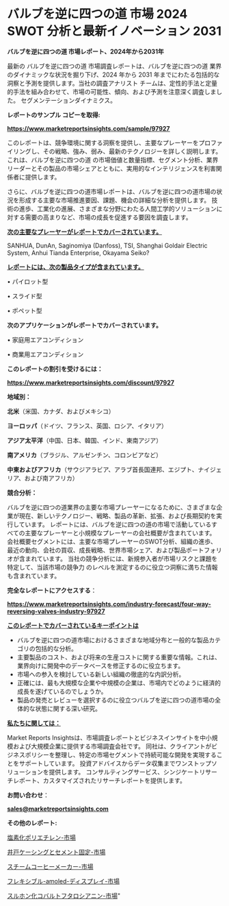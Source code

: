 # バルブを逆に四つの道 市場 2024 SWOT 分析と最新イノベーション 2031

<strong>バルブを逆に四つの道 市場レポート、2024年から2031年</strong>

最新の バルブを逆に四つの道 市場調査レポートは、バルブを逆に四つの道 業界のダイナミックな状況を掘り下げ、2024 年から 2031 年までにわたる包括的な洞察と予測を提供します。当社の調査アナリスト チームは、定性的手法と定量的手法を組み合わせて、市場の可能性、傾向、および予測を注意深く調査しました。 セグメンテーションダイナミクス。



<strong>レポートのサンプル コピーを取得:</strong> <a href=https://www.marketreportsinsights.com/sample/97927>

<strong><u>https://www.marketreportsinsights.com/sample/97927</u></strong></a>

このレポートは、競争環境に関する洞察を提供し、主要なプレーヤーをプロファイリングし、その戦略、強み、弱み、最新のテクノロジーを詳しく説明します。 これは、バルブを逆に四つの道 の市場価値と数量指標、セグメント分析、業界リーダーとその製品の市場シェアとともに、実用的なインテリジェンスを利害関係者に提供します。

さらに、バルブを逆に四つの道市場レポートは、バルブを逆に四つの道市場の状況を形成する主要な市場推進要因、課題、機会の詳細な分析を提供します。 技術の進歩、工業化の進展、さまざまな分野にわたる人間工学的ソリューションに対する需要の高まりなど、市場の成長を促進する要因を調査します。



<strong><u>次の主要なプレーヤーがレポートでカバーされています。</u></strong>

SANHUA, DunAn, Saginomiya (Danfoss), TSI, Shanghai Goldair Electric System, Anhui Tianda Enterprise, Okayama Seiko?



<strong><u><b>レポートには、次の製品タイプが含まれています。</b></u></strong>

• パイロット型

• スライド型

• ポペット型



<strong><b>次のアプリケーションがレポートでカバーされています。</b></strong>

• 家庭用エアコンディション

• 商業用エアコンディション



<strong><b>このレポートの割引を受けるには：</b></strong><a href=https://www.marketreportsinsights.com/discount/97927>

<strong><u>https://www.marketreportsinsights.com/discount/97927</u></strong></a>



<strong>地域別：</strong>



<strong>北米</strong>（米国、カナダ、およびメキシコ）



<strong>ヨーロッパ</strong>（ドイツ、フランス、英国、ロシア、イタリア）



<strong>アジア太平洋</strong>（中国、日本、韓国、インド、東南アジア）



<strong>南アメリカ</strong>（ブラジル、アルゼンチン、コロンビアなど）



<strong>中東およびアフリカ</strong>（サウジアラビア、アラブ首長国連邦、エジプト、ナイジェリア、および南アフリカ）



<strong>競合分析：</strong>

バルブを逆に四つの道業界の主要な市場プレーヤーになるために、さまざまな企業が現在、新しいテクノロジー、戦略、製品の革新、拡張、および長期契約を実行しています。 レポートには、バルブを逆に四つの道の市場で活動しているすべての主要なプレーヤーと小規模なプレーヤーの会社概要が含まれています。 会社概要セグメントには、主要な市場プレーヤーのSWOT分析、組織の進歩、最近の動向、会社の買収、成長戦略、世界市場シェア、および製品ポートフォリオが含まれています。 当社の競争分析には、新規参入者が市場リスクと課題を特定して、当該市場の競争力 のレベルを測定するのに役立つ洞察に満ちた情報も含まれています。



<strong>完全なレポートにアクセスする</strong>：

<a href=https://www.marketreportsinsights.com/industry-forecast/four-way-reversing-valves-industry-97927>

<strong><u>https://www.marketreportsinsights.com/industry-forecast/four-way-reversing-valves-industry-97927</u></strong></a>



<strong><u><b>このレポートでカバーされているキーポイントは</b></u></strong>
<ul>
  <li>バルブを逆に四つの道市場におけるさまざまな地域分布と一般的な製品カテゴリの包括的な分析。</li>
  <li>主要製品のコスト、および将来の生産コストに関する重要な情報。これは、業界向けに開発中のデータベースを修正するのに役立ちます。</li>
  <li>市場への参入を検討している新しい組織の徹底的な内訳分析。</li>
  <li>正確には、最も大規模な企業や中規模の企業は、市場内でどのように経済的成長を遂げているのでしょうか。</li>
  <li>製品の発売とレビューを選択するのに役立つバルブを逆に四つの道市場の全体的な状態に関する深い研究。</li>
</ul>


<strong><u><b>私たちに関しては：</b></u></strong>

Market Reports Insightsは、市場調査レポートとビジネスインサイトを中小規模および大規模企業に提供する市場調査会社です。 同社は、クライアントがビジネスポリシーを整理し、特定の市場セグメントで持続可能な開発を実現することをサポートしています。 投資アドバイスからデータ収集までワンストップソリューションを提供します。 コンサルティングサービス、シンジケートリサーチレポート、カスタマイズされたリサーチレポートを提供します。



<strong><b>お問い合わせ</b></strong>：

<a href=mailto:sales@marketreportsinsights.com>

<strong><u>sales@marketreportsinsights.com</u></strong></a>



<strong>その他のレポート:</strong>

<a href=https://www.linkedin.com/pulse/塩素化ポリエチレン-市場-2030-年までの需要に焦点を当てた-2023-年調査レポート-josuf/>塩素化ポリエチレン-市場</a>

<a href=https://www.linkedin.com/pulse/井戸ケーシングとセメント固定-市場-2023-年のダイナミクスとビジネストレンド-ypahf/>井戸ケーシングとセメント固定-市場</a>

<a href=https://www.linkedin.com/pulse/スチームコーヒーメーカー-市場-2023-年のダイナミクスとビジネストレンド-dtecf/>スチームコーヒーメーカー-市場</a>

<a href=https://www.linkedin.com/pulse/フレキシブル-amoled-ディスプレイ-市場-2023-収益と成長ドライバー-wx9kf/>フレキシブル-amoled-ディスプレイ-市場</a>

<a href=https://www.linkedin.com/pulse/スルホン化コバルトフタロシアニン-市場-2030-年までの需要に焦点を当てた-2023-年調査レポート-pr-news-hub-cpagf/>スルホン化コバルトフタロシアニン-市場</a>"
